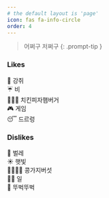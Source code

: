 ```yaml
---
# the default layout is 'page'
icon: fas fa-info-circle
order: 4
---
```


> 어쩌구 저쩌구
{: .prompt-tip }

### Likes
🐶 강쥐\
☔️ 비\
🍗🍕🍔 치킨피자햄버거\
🎮 게임\
😴 드르렁

### Dislikes
🦟 벌레\
☀️ 햇빛\
🫘🍆🍄‍🟫 콩가지버섯\
🧑‍💻 일\
🚶 뚜벅뚜벅

